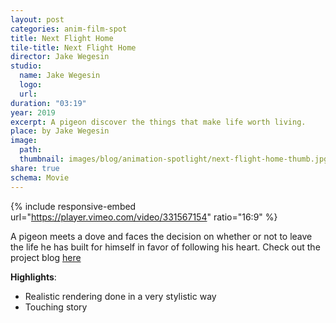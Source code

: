 ```yaml
---
layout: post
categories: anim-film-spot
title: Next Flight Home
tile-title: Next Flight Home
director: Jake Wegesin
studio: 
  name: Jake Wegesin
  logo: 
  url:  
duration: "03:19"
year: 2019
excerpt: A pigeon discover the things that make life worth living.
place: by Jake Wegesin
image:
  path:
  thumbnail: images/blog/animation-spotlight/next-flight-home-thumb.jpg
share: true
schema: Movie
---
```


{% include responsive-embed url="https://player.vimeo.com/video/331567154" ratio="16:9" %}

A pigeon meets a dove and faces the decision on whether or not to leave the life he has built for himself in favor of following his heart.
Check out the project blog [here](http://jakein3d.com/next-flight-home)

**Highlights**:
* Realistic rendering done in a very stylistic way
* Touching story